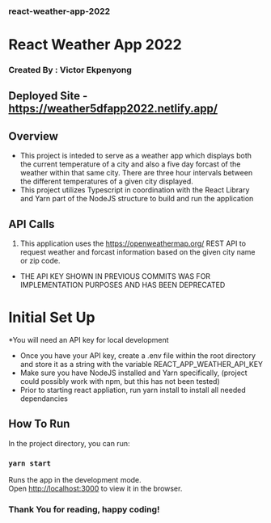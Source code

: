 ### react-weather-app-2022

# React Weather App 2022

### Created By : Victor Ekpenyong

## Deployed Site - https://weather5dfapp2022.netlify.app/

## Overview

- This project is inteded to serve as a weather app which displays both the current temperature of a city and also a five day forcast of the weather within that same city. There are three hour intervals between the different temperatures of a given city displayed.
- This project utilizes Typescript in coordination with the React Library and Yarn part of the NodeJS structure to build and run the application

## API Calls
1. This application uses the https://openweathermap.org/ REST API to request weather and forcast information based on the given city name or zip code.
* THE API KEY SHOWN IN PREVIOUS COMMITS WAS FOR IMPLEMENTATION PURPOSES AND HAS BEEN DEPRECATED

# Initial Set Up

*You will need an API key for local development
* Once you have your API key, create a .env file within the root directory and store it as a string with the variable REACT_APP_WEATHER_API_KEY
* Make sure you have NodeJS installed and Yarn specifically, (project could possibly work with npm, but this has not been tested) 
* Prior to starting react appliation, run yarn install to install all needed dependancies

## How To Run

In the project directory, you can run:
### `yarn start`
Runs the app in the development mode.\
Open [http://localhost:3000](http://localhost:3000) to view it in the browser.

### Thank You for reading, happy coding!
